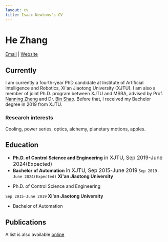 ```yaml
---
layout: cv
title: Isaac Newtons's CV
---
```

# He Zhang

<div id="webaddress">
<a href="mothful123@gmail.com">Email</a>
| <a href="https://mouthful.github.io/">Website</a>
</div>


## Currently

I am currently a fourth-year PhD candidate at Institute of Artificial Intelligence and Robotics, Xi'an Jiaotong University (XJTU). I am also a member of joint Ph.D. program between XJTU and MSRA, advised by Prof. [Nanning Zheng](http://www.aiar.xjtu.edu.cn/info/1046/1229.htm) and Dr. [Bin Shao](https://www.binshao.info/). Before that, I received my Bachelor degree in 2019 from XJTU.

<!-- ### Specialized in

Laws of motion, gravitation, minting coins, disliking [Robert Hooke](http://en.wikipedia.org/wiki/Robert_Hooke) -->


### Research interests

Cooling, power series, optics, alchemy, planetary motions, apples.


## Education
* **Ph.D. of Control Science and Engineering** <font size=3>in XJTU, Sep 2019-June 2024(Expected)</font>
* **Bachelor of Automation** <font size=3>in XJTU, Sep 2015-June 2019</font>
`Sep 2019-June 2024(Expected)`
__Xi'an Jiaotong University__

- Ph.D. of Control Science and Engineering
  
`Sep 2015-June 2019`
__Xi'an Jiaotong University__

- Bachelor of Automation




<!-- ## Awards

`2012`
President, *Royal Society*, London, UK

Associate, *French Academy of Science*, Paris, France -->



## Publications

<!-- A list is also available [online](http://scholar.google.co.uk/citations?user=LTOTl0YAAAAJ) -->
A list is also available [online](https://scholar.google.com/citations?user=ACpFECkAAAAJ&hl=zh-CN)
<!-- ### Journals

`1669`
Newton Sir I, De analysi per æquationes numero terminorum infinitas. 

`1669`
Lectiones opticæ.

etc. etc. etc.

### Patents

`2012`
Infinitesimal calculus for solutions to physics problems, [SMBC](http://www.techdirt.com/articles/20121011/09312820678/if-patents-had-been-around-time-newton.shtml) patent 001


## Occupation

`1600`
__Royal Mint__, London

- Warden
- Minted coins

`1600`
__Lucasian professor of Mathematics__, Cambridge University -->



<!-- ### Footer

Last updated: May 2013 -->


